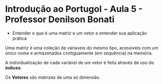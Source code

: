 # Introdução ao Portugol - Aula 5 - Professor Denilson Bonati

* Entender o que é uma matriz e um vetor e entender sua aplicação prática

Uma matriz é uma coleção de váriaveis do mesmo tipo, acessiveis com um único nome e armazenados contiguamente (em sequência) na memória.

A individualização de cada variável de um vetor é feita através de uso de **índices**.

Os **Vetores** são matrizes de uma só dimensão.



